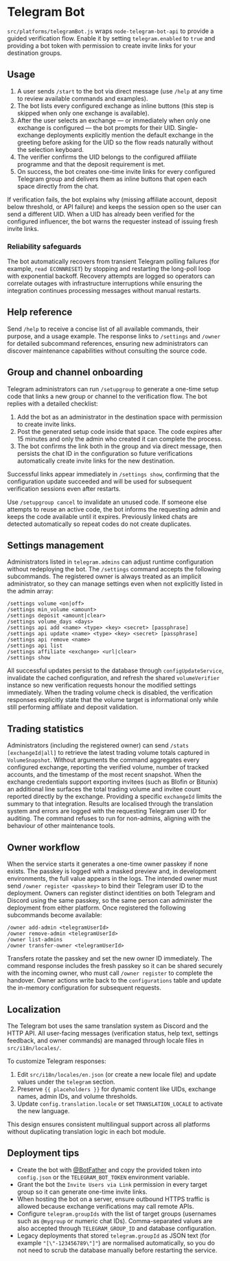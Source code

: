 # Telegram Bot

`src/platforms/telegramBot.js` wraps `node-telegram-bot-api` to provide a guided verification flow. Enable it by setting
`telegram.enabled` to `true` and providing a bot token with permission to create invite links for your destination groups.

## Usage

1. A user sends `/start` to the bot via direct message (use `/help` at any time to review available commands and examples).
2. The bot lists every configured exchange as inline buttons (this step is skipped when only one exchange is available).
3. After the user selects an exchange &mdash; or immediately when only one exchange is configured &mdash; the bot prompts for their UID.
   Single-exchange deployments explicitly mention the default exchange in the greeting before asking for the UID so the
   flow reads naturally without the selection keyboard.
4. The verifier confirms the UID belongs to the configured affiliate programme and that the deposit requirement is met.
5. On success, the bot creates one-time invite links for every configured Telegram group and delivers them as inline buttons
   that open each space directly from the chat.

If verification fails, the bot explains why (missing affiliate account, deposit below threshold, or API failure) and keeps
the session open so the user can send a different UID. When a UID has already been verified for the configured influencer,
the bot warns the requester instead of issuing fresh invite links.

### Reliability safeguards

The bot automatically recovers from transient Telegram polling failures (for example, `read ECONNRESET`) by stopping and
restarting the long-poll loop with exponential backoff. Recovery attempts are logged so operators can correlate outages
with infrastructure interruptions while ensuring the integration continues processing messages without manual restarts.

## Help reference

Send `/help` to receive a concise list of all available commands, their purpose, and a usage example. The response links to
`/settings` and `/owner` for detailed subcommand references, ensuring new administrators can discover maintenance
capabilities without consulting the source code.

## Group and channel onboarding

Telegram administrators can run `/setupgroup` to generate a one-time setup code that links a new group or channel to the
verification flow. The bot replies with a detailed checklist:

1. Add the bot as an administrator in the destination space with permission to create invite links.
2. Post the generated setup code inside that space. The code expires after 15 minutes and only the admin who created it can
   complete the process.
3. The bot confirms the link both in the group and via direct message, then persists the chat ID in the configuration so
   future verifications automatically create invite links for the new destination.

Successful links appear immediately in `/settings show`, confirming that the configuration update succeeded and will be
used for subsequent verification sessions even after restarts.

Use `/setupgroup cancel` to invalidate an unused code. If someone else attempts to reuse an active code, the bot informs the
requesting admin and keeps the code available until it expires. Previously linked chats are detected automatically so repeat
codes do not create duplicates.

## Settings management

Administrators listed in `telegram.admins` can adjust runtime configuration without redeploying the bot. The `/settings`
command accepts the following subcommands. The registered owner is always treated as an implicit administrator, so they can
manage settings even when not explicitly listed in the admin array:

```text
/settings volume <on|off>
/settings min_volume <amount>
/settings deposit <amount|clear>
/settings volume_days <days>
/settings api add <name> <type> <key> <secret> [passphrase]
/settings api update <name> <type> <key> <secret> [passphrase]
/settings api remove <name>
/settings api list
/settings affiliate <exchange> <url|clear>
/settings show
```

All successful updates persist to the database through `configUpdateService`, invalidate the cached configuration, and
refresh the shared `volumeVerifier` instance so new verification requests honour the modified settings immediately. When
the trading volume check is disabled, the verification responses explicitly state that the volume target is informational
only while still performing affiliate and deposit validation.

## Trading statistics

Administrators (including the registered owner) can send `/stats [exchangeId|all]` to retrieve the latest trading volume
totals captured in `VolumeSnapshot`. Without arguments the command aggregates every configured exchange, reporting the
verified volume, number of tracked accounts, and the timestamp of the most recent snapshot. When the exchange credentials
support exporting invitees (such as Blofin or Bitunix) an additional line surfaces the total trading volume and invitee
count reported directly by the exchange. Providing a specific `exchangeId` limits the summary to that integration.
Results are localised through the translation system and errors are logged with the requesting Telegram user ID for
auditing. The command refuses to run for non-admins, aligning with the behaviour of other maintenance tools.

## Owner workflow

When the service starts it generates a one-time owner passkey if none exists. The passkey is logged with a masked preview
and, in development environments, the full value appears in the logs. The intended owner must send `/owner register <passkey>`
to bind their Telegram user ID to the deployment. Owners can register distinct identities on both Telegram and Discord
using the same passkey, so the same person can administer the deployment from either platform. Once registered the
following subcommands become available:

```text
/owner add-admin <telegramUserId>
/owner remove-admin <telegramUserId>
/owner list-admins
/owner transfer-owner <telegramUserId>
```

Transfers rotate the passkey and set the new owner ID immediately. The command response includes the fresh passkey so it
can be shared securely with the incoming owner, who must call `/owner register` to complete the handover. Owner actions
write back to the `configurations` table and update the in-memory configuration for subsequent requests.

## Localization

The Telegram bot uses the same translation system as Discord and the HTTP API. All user-facing messages (verification status, help text, settings feedback, and owner commands) are managed through locale files in `src/i18n/locales/`.

To customize Telegram responses:

1. Edit `src/i18n/locales/en.json` (or create a new locale file) and update values under the `telegram` section.
2. Preserve `{{ placeholders }}` for dynamic content like UIDs, exchange names, admin IDs, and volume thresholds.
3. Update `config.translation.locale` or set `TRANSLATION_LOCALE` to activate the new language.

This design ensures consistent multilingual support across all platforms without duplicating translation logic in each bot module.

## Deployment tips

- Create the bot with [@BotFather](https://t.me/botfather) and copy the provided token into `config.json` or the
  `TELEGRAM_BOT_TOKEN` environment variable.
- Grant the bot the `Invite Users via Link` permission in every target group so it can generate one-time invite links.
- When hosting the bot on a server, ensure outbound HTTPS traffic is allowed because exchange verifications may call
  remote APIs.
- Configure `telegram.groupIds` with the list of target groups (usernames such as `@mygroup` or numeric chat IDs).
  Comma-separated values are also accepted through `TELEGRAM_GROUP_ID` and database configuration.
- Legacy deployments that stored `telegram.groupId` as JSON text (for example `"[\"-123456789\"]"`) are normalised
  automatically, so you do not need to scrub the database manually before restarting the service.

